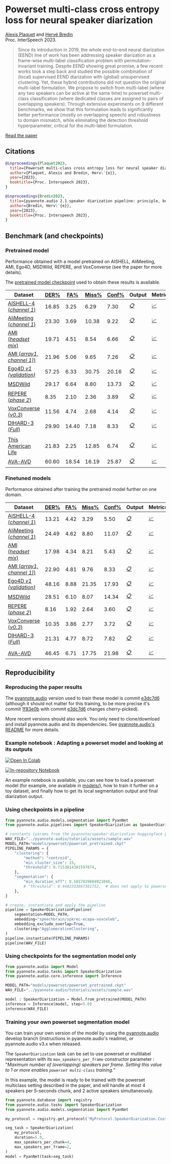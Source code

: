 # Powerset multi-class cross entropy loss for neural speaker diarization

[Alexis Plaquet](https://frenchkrab.github.io/) and [Hervé Bredin](https://herve.niderb.fr)  
Proc. InterSpeech 2023.

> Since its introduction in 2019, the whole end-to-end neural diarization (EEND) line of work has been addressing speaker diarization as a frame-wise multi-label classification problem with permutation-invariant training. Despite EEND showing great promise, a few recent works took a step back and studied the possible combination of (local) supervised EEND diarization with (global) unsupervised clustering. Yet, these hybrid contributions did not question the original multi-label formulation. We propose to switch from multi-label (where any two speakers can be active at the same time) to powerset multi-class classification (where dedicated classes are assigned to pairs of overlapping speakers). Through extensive experiments on 9 different benchmarks, we show that this formulation leads to significantly better performance (mostly on overlapping speech) and robustness to domain mismatch, while eliminating the detection threshold hyperparameter, critical for the multi-label formulation.

[Read the paper](https://www.isca-speech.org/archive/interspeech_2023/plaquet23_interspeech.html)

## Citations

```bibtex
@inproceedings{Plaquet2023,
  title={Powerset multi-class cross entropy loss for neural speaker diarization},
  author={Plaquet, Alexis and Bredin, Herv\'{e}},
  year={2023},
  booktitle={Proc. Interspeech 2023},
}

@inproceedings{Bredin2023,
  title={pyannote.audio 2.1 speaker diarization pipeline: principle, benchmark, and recipe},
  author={Bredin, Herv\'{e}},
  year={2023},
  booktitle={Proc. Interspeech 2023},
}
```

## Benchmark (and checkpoints)


### Pretrained model

Performance obtained with a model pretrained on AISHELL, AliMeeting, AMI, Ego4D, MSDWild, REPERE, and VoxConverse (see the paper for more details).

The [pretrained model checkpoint](models/powerset/powerset_pretrained.ckpt) used to obtain these results is available.


|Dataset | [DER%](. "Diarization error rate") | [FA%](. "False alarm rate") | [Miss%](. "Missed detection rate") | [Conf%](. "Speaker confusion rate") | Output | Metrics |
|---|---|---|---|---|---|---|
[AISHELL-4 (*channel 1*)](http://www.openslr.org/111/) | 16.85 | 3.25 | 6.29 | 7.30 | [:clipboard:](rttm/powerset/pretrained/AISHELL.SpeakerDiarization.Benchmark.test.rttm) | [:chart_with_upwards_trend:](eval/powerset/pretrained/AISHELL.SpeakerDiarization.Benchmark.test.eval)
[AliMeeting (*channel 1*)](https://www.openslr.org/119/) | 23.30 | 3.69 | 10.38 | 9.22 | [:clipboard:](rttm/powerset/pretrained/AliMeeting.SpeakerDiarization.Benchmark.test.rttm) | [:chart_with_upwards_trend:](eval/powerset/pretrained/AliMeeting.SpeakerDiarization.Benchmark.test.eval)
[AMI (*headset mix*)](https://groups.inf.ed.ac.uk/ami/corpus/) | 19.71 | 4.51 | 8.54 | 6.66 | [:clipboard:](rttm/powerset/pretrained/AMI.SpeakerDiarization.Benchmark.test.rttm) | [:chart_with_upwards_trend:](eval/powerset/pretrained/AMI.SpeakerDiarization.Benchmark.test.eval)
[AMI (*array1, channel 1)*)](https://groups.inf.ed.ac.uk/ami/corpus/) | 21.96 | 5.06 | 9.65 | 7.26 | [:clipboard:](rttm/powerset/pretrained/AMI-SDM.SpeakerDiarization.Benchmark.test.rttm) | [:chart_with_upwards_trend:](eval/powerset/pretrained/AMI-SDM.SpeakerDiarization.Benchmark.test.eval)
[Ego4D *v1 (validation)*](https://arxiv.org/abs/2110.07058) | 57.25 | 6.33 | 30.75 | 20.16 | [:clipboard:](rttm/powerset/pretrained/Ego4D.SpeakerDiarization.Benchmark.development.rttm) | [:chart_with_upwards_trend:](eval/powerset/pretrained/Ego4D.SpeakerDiarization.Benchmark.development.eval)
[MSDWild]() | 29.17 | 6.64 | 8.80 | 13.73 | [:clipboard:](rttm/powerset/pretrained/MSDWILD.SpeakerDiarization.Benchmark.test.rttm) | [:chart_with_upwards_trend:](eval/powerset/pretrained/MSDWILD.SpeakerDiarization.Benchmark.test.eval)
[REPERE (*phase 2*)](https://islrn.org/resources/360-758-359-485-0/) | 8.35 | 2.10 | 2.36 | 3.89 | [:clipboard:](rttm/powerset/pretrained/REPERE.SpeakerDiarization.Benchmark.test.rttm) | [:chart_with_upwards_trend:](eval/powerset/pretrained/REPERE.SpeakerDiarization.Benchmark.test.eval)
[VoxConverse (*v0.3*)](https://github.com/joonson/voxconverse) | 11.56 | 4.74 | 2.68 | 4.14 | [:clipboard:](rttm/powerset/pretrained/VoxConverse.SpeakerDiarization.Benchmark.test.rttm) | [:chart_with_upwards_trend:](eval/powerset/pretrained/VoxConverse.SpeakerDiarization.Benchmark.test.eval)
[DIHARD-3 (*Full*)](https://arxiv.org/abs/2012.01477) | 29.90 | 14.40 | 7.18 | 8.33 | [:clipboard:](rttm/powerset/pretrained/DIHARD.SpeakerDiarization.Benchmark.test.rttm) | [:chart_with_upwards_trend:](eval/powerset/pretrained/DIHARD.SpeakerDiarization.Benchmark.test.eval)
| | | | | | | |
[This American Life](https://arxiv.org/abs/2005.08072) | 21.83 | 2.25 | 12.85 | 6.74 | [:clipboard:](rttm/powerset/pretrained/ThisAmericanLife.SpeakerDiarization.Benchmark.test.rttm) | [:chart_with_upwards_trend:](eval/powerset/pretrained/ThisAmericanLife.SpeakerDiarization.Benchmark.test.eval)
[AVA-AVD](https://arxiv.org/abs/2111.14448) | 60.60 | 18.54 | 16.19 | 25.87 | [:clipboard:](rttm/powerset/pretrained/AVA-AVD.SpeakerDiarization.Benchmark.test.rttm) | [:chart_with_upwards_trend:](eval/powerset/pretrained/AVA-AVD.SpeakerDiarization.Benchmark.test.eval)

### Finetuned models

Performance obtained after training the pretrained model further on one domain.

|Dataset | [DER%](. "Diarization error rate") | [FA%](. "False alarm rate") | [Miss%](. "Missed detection rate") | [Conf%](. "Speaker confusion rate") | Output | Metrics | Checkpoint |
|---|---|---|---|---|---|---|---|
[AISHELL-4 (*channel 1*)](http://www.openslr.org/111/) | 13.21 | 4.42 | 3.29 | 5.50 | [:clipboard:](rttm/powerset/adapted/AISHELL.SpeakerDiarization.Benchmark.test.rttm) | [:chart_with_upwards_trend:](eval/powerset/adapted/AISHELL.SpeakerDiarization.Benchmark.test.eval) | [:floppy_disk:](models/powerset/adapted/AISHELL.ckpt)
[AliMeeting (*channel 1*)](https://www.openslr.org/119/) | 24.49 | 4.62 | 8.80 | 11.07 | [:clipboard:](rttm/powerset/adapted/AliMeeting.SpeakerDiarization.Benchmark.test.rttm) | [:chart_with_upwards_trend:](eval/powerset/adapted/AliMeeting.SpeakerDiarization.Benchmark.test.eval) | [:floppy_disk:](models/powerset/adapted/AliMeeting.ckpt)
[AMI (*headset mix*)](https://groups.inf.ed.ac.uk/ami/corpus/) | 17.98 | 4.34 | 8.21 | 5.43 | [:clipboard:](rttm/powerset/adapted/AMI.SpeakerDiarization.Benchmark.test.rttm) | [:chart_with_upwards_trend:](eval/powerset/adapted/AMI.SpeakerDiarization.Benchmark.test.eval) | [:floppy_disk:](models/powerset/adapted/AMI.ckpt)
[AMI (*array1, channel 1)*)](https://groups.inf.ed.ac.uk/ami/corpus/) | 22.90 | 4.81 | 9.76 | 8.33 | [:clipboard:](rttm/powerset/adapted/AMI-SDM.SpeakerDiarization.Benchmark.test.rttm) | [:chart_with_upwards_trend:](eval/powerset/adapted/AMI-SDM.SpeakerDiarization.Benchmark.test.eval) | [:floppy_disk:](models/powerset/adapted/AMI-SDM.ckpt)
[Ego4D *v1 (validation)*](https://arxiv.org/abs/2110.07058) | 48.16 | 8.88 | 21.35 | 17.93 | [:clipboard:](rttm/powerset/adapted/Ego4D.SpeakerDiarization.Benchmark.development.rttm) | [:chart_with_upwards_trend:](eval/powerset/adapted/Ego4D.SpeakerDiarization.Benchmark.development.eval) | [:floppy_disk:](models/powerset/adapted/Ego4D.ckpt)
[MSDWild]() | 28.51 | 6.10 | 8.07 | 14.34 | [:clipboard:](rttm/powerset/adapted/MSDWILD.SpeakerDiarization.Benchmark.test.rttm) | [:chart_with_upwards_trend:](eval/powerset/adapted/MSDWILD.SpeakerDiarization.Benchmark.test.eval) | [:floppy_disk:](models/powerset/adapted/MSDWILD.ckpt)
[REPERE (*phase 2*)](https://islrn.org/resources/360-758-359-485-0/) | 8.16 | 1.92 | 2.64 | 3.60 | [:clipboard:](rttm/powerset/adapted/REPERE.SpeakerDiarization.Benchmark.test.rttm) | [:chart_with_upwards_trend:](eval/powerset/adapted/REPERE.SpeakerDiarization.Benchmark.test.eval) | [:floppy_disk:](models/powerset/adapted/REPERE.ckpt)
[VoxConverse (*v0.3*)](https://github.com/joonson/voxconverse) | 10.35 | 3.86 | 2.77 | 3.72 | [:clipboard:](rttm/powerset/adapted/VoxConverse.SpeakerDiarization.Benchmark.test.rttm) | [:chart_with_upwards_trend:](eval/powerset/adapted/VoxConverse.SpeakerDiarization.Benchmark.test.eval) | [:floppy_disk:](models/powerset/adapted/VoxConverse.ckpt)
[DIHARD-3 (*Full*)](https://arxiv.org/abs/2012.01477) | 21.31 | 4.77 | 8.72 | 7.82 | [:clipboard:](rttm/powerset/adapted/DIHARD.SpeakerDiarization.Benchmark.test.rttm) | [:chart_with_upwards_trend:](eval/powerset/adapted/DIHARD.SpeakerDiarization.Benchmark.test.eval) | [:floppy_disk:](models/powerset/adapted/DIHARD.ckpt)
| | | | | | | |
[AVA-AVD](https://arxiv.org/abs/2111.14448) | 46.45 | 6.71 | 17.75 | 21.98 | [:clipboard:](rttm/powerset/adapted/AVA-AVD.SpeakerDiarization.Benchmark.test.rttm) | [:chart_with_upwards_trend:](eval/powerset/adapted/AVA-AVD.SpeakerDiarization.Benchmark.test.eval) | [:floppy_disk:](models/powerset/adapted/AVA-AVD.ckpt)


## Reproducibility

### Reproducing the paper results
The [pyannote.audio](https://github.com/pyannote/pyannote-audio) version used to train these model is commit [e3dc7d6](https://github.com/pyannote/pyannote-audio/commit/e3dc7d68cc60c7d4f89df005b58674aa936b0882) (although it should not matter for this training, to be more precise it's commit [1f83e0b](https://github.com/pyannote/pyannote-audio/commit/1f83e0b867e5b9e0221e238e7955b7d6fc4ea967) with commit [e3dc7d6](https://github.com/pyannote/pyannote-audio/commit/e3dc7d68cc60c7d4f89df005b58674aa936b0882) changes cherry-picked).

More recent versions should also work. You only need to clone/download and install pyannote.audio and its dependencies. See [pyannote.audio's README](https://github.com/pyannote/pyannote-audio#installation) for more details.

### Example notebook : Adapting a powerset model and looking at its outputs

[![Open In Colab](https://colab.research.google.com/assets/colab-badge.svg)](https://colab.research.google.com/drive/1S7ayat76N-xluD4gvN958O7QCpW8-u0l?usp=sharing)

[![In-repository Notebook](https://img.shields.io/badge/Made%20with-Jupyter-orange?style=for-the-badge&logo=Jupyter)](notebook_ps_diarization.ipynb)

An example notebook is available, you can see how to load a powerset model (for example, one available in [models/](./models/)), how to train it further on a toy dataset, and finally how to get its local segmentation output and final diarization output.

### Using checkpoints in a pipeline
```python
from pyannote.audio.models.segmentation import PyanNet
from pyannote.audio.pipelines import SpeakerDiarization as SpeakerDiarizationPipeline

# constants (params from the pyannote/speaker-diarization huggingface pipeline)
WAV_FILE="../pyannote-audio/tutorials/assets/sample.wav"
MODEL_PATH="models/powerset/powerset_pretrained.ckpt"
PIPELINE_PARAMS = {
    "clustering": {
        "method": "centroid",
        "min_cluster_size": 15,
        "threshold": 0.7153814381597874,
    },
    "segmentation": {
        "min_duration_off": 0.5817029604921046,
        # "threshold": 0.4442333667381752,  # does not apply to powerset
    },
}

# create, instantiate and apply the pipeline
pipeline = SpeakerDiarizationPipeline(
    segmentation=MODEL_PATH,
    embedding="speechbrain/spkrec-ecapa-voxceleb",
    embedding_exclude_overlap=True,
    clustering="AgglomerativeClustering",
)
pipeline.instantiate(PIPELINE_PARAMS)
pipeline(WAV_FILE)
```

### Using checkpoints for the segmentation model only
```python
from pyannote.audio import Model
from pyannote.audio.tasks import SpeakerDiarization
from pyannote.audio.core.inference import Inference

MODEL_PATH="models/powerset/powerset_pretrained.ckpt"
WAV_FILE="../pyannote-audio/tutorials/assets/sample.wav"

model : SpeakerDiarization = Model.from_pretrained(MODEL_PATH)
inference = Inference(model, step=5.0)
inference(WAV_FILE)
```

### Training your own powerset segmentation model
You can train your own version of the model by using the [pyannote.audio](https://github.com/pyannote/pyannote-audio) develop branch (instructions in pyannote.audio's readme), or pyannote.audio v3.x when released.

The `SpeakerDiarization` task can be set to use powerset or multilabel representation with its `max_speakers_per_frame` constructor parameter : "*Maximum number of (overlapping) speakers per frame. Setting this value to 1 or more enables `powerset multi-class` training.*"

In this example, the model is ready to be trained with the powerset multiclass setting described in the paper, and will handle at most 4 speakers per 5-seconds chunk, and 2 active speakers simultaneously.

```python
from pyannote.database import registry
from pyannote.audio.tasks import SpeakerDiarization
from pyannote.audio.models.segmentation import PyanNet

my_protocol = registry.get_protocol('MyProtocol.SpeakerDiarization.Custom')

seg_task = SpeakerDiarization(
    my_protocol, 
    duration=5.0,
    max_speakers_per_chunk=4,
    max_speakers_per_frame=2,
)
model = PyanNet(task=seg_task)
```

